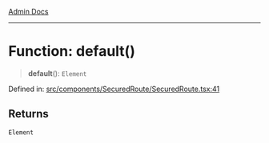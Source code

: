 [Admin Docs](/)

***

# Function: default()

> **default**(): `Element`

Defined in: [src/components/SecuredRoute/SecuredRoute.tsx:41](https://github.com/PalisadoesFoundation/talawa-admin/blob/main/src/components/SecuredRoute/SecuredRoute.tsx#L41)

## Returns

`Element`
